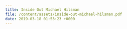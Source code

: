 ```yaml
---
title: Inside Out Michael Hilsman
file: /content/assets/inside-out-michael-hilsman.pdf
date: 2019-03-18 01:53:23 +0000
---
```

